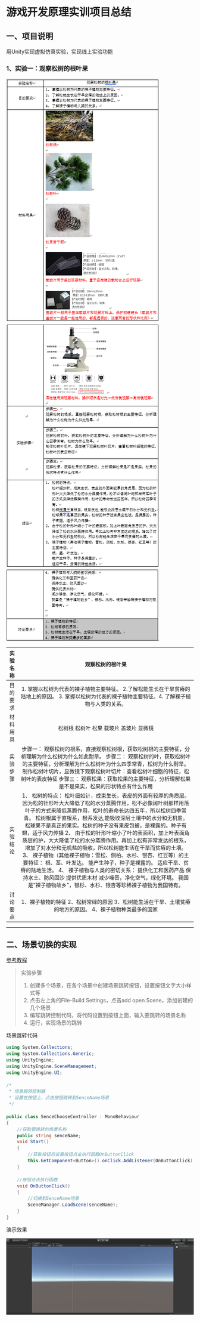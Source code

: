 # 游戏开发原理实训项目总结



## 一、项目说明

用Unity实现虚拟仿真实验，实现线上实验功能

### 1、实验一：观察松树的根叶果
![01](ReadMeImage/image/01.png)
![02](ReadMeImage/image/02.png)
![03](ReadMeImage/image/03.png)

| 实验名称 |                       观察松树的根叶果                       |
| :------: | :----------------------------------------------------------: |
| 目的要求 | 1.  掌握以松树为代表的裸子植物主要特征。 2.了解松能生长在干旱贫瘠的陆地上的原因。 3. 掌握以松树为代表的裸子植物主要特征。4. 了解裸子植物与人类的关系。 |
| 材料用具 |           松树根 松树叶 松果 载玻片 盖玻片 显微镜            |
| 实验步骤 | 步骤一： 观察松树的根系，直接观察松树根，获取松树根的主要特征，分析理解为什么松树为什么如此耐旱。 步骤二： 观察松树的叶，获取松树叶的主要特征，分析理解为什么松树叶为什么四季常青，松树为什么耐旱。 制作松树叶切片，显微镜下观察松树叶切片：查看松树叶细胞的特征，松树叶的表皮特征  步骤三： 观察松果：获取松果的主要特征，分析理解松果是不是果实，松果的形状特点有什么作用 |
| 实验结论 | 1、 松树的特点： 松叶细如针，成束生长，表皮的外面有较厚的角质层。因为松的针形叶大大降低了松的水分蒸腾作用，松不必像阔叶树那样用落叶子的方式来降低蒸腾作用，松叶的寿命长达四五年，所以松树四季常青。 松树根属于直根系，根系发达,能吸收深层土壤中的水分和无机盐。 松球果不是真正的果实。松树的种子没有果皮包被，是裸露的。种子有翅，适于风力传播 2、 由于松的针形叶缩小了叶的表面积，加上叶表面角质层的护，大大降低了松的水分蒸腾作用。再加上松有非常发达的根系，增加了对水分和无机盐的吸收，所以松树能生活在干旱而贫瘠的土壤。 3、 裸子植物（其他裸子植物：雪松、侧柏、水杉、银杏、红豆等）的主要特征： 根、茎、叶发达。 能产生种子，种子是裸露的。 适应干旱、贫瘠的陆地生活。 4、 裸子植物与人类的密切关系： 提供化工和医药产品 保持水土、防风固沙 提供优质木材 减少噪音，净化空气，绿化环境。 我国是“裸子植物故乡”，银杉、水杉、银杏等珍稀裸子植物为我国特有。 |
| 讨论要点 | 1、裸子植物的特征  2、松树常绿的原因  3、松树能生活在干旱、土壤贫瘠的地方的原因。  4、裸子植物种类最多的国家 |



---



## 二、场景切换的实现

[参考教程](https://blog.csdn.net/yaoning6768/article/details/88083530)

> 实验步骤
>
> 1. 创建多个场景，在各个场景中创建场景跳转按钮，设置按钮文字大小样式等
> 2. 点击左上角的File-Build Settings，点击add open Scene，添加创建的几个场景
> 3. 编写跳转控制代码，将代码设置到按钮上面，输入要跳转的场景名称
> 4. 运行，实现场景的跳转



场景跳转代码

```c#
using System.Collections;
using System.Collections.Generic;
using UnityEngine;
using UnityEngine.SceneManagement;
using UnityEngine.UI;

/*
 * 场景跳转控制器
 * 设置在按钮上，点击按钮跳转到SenceName场景
 */

public class SenceChooseController : MonoBehaviour
{
    //获取要跳转的场景名称
    public string senceName;
    void Start()
    {
        //获取按钮后设置按钮点击执行函数OnButtonClick
        this.GetComponent<Button>().onClick.AddListener(OnButtonClick);
    }
    
    //按钮点击执行函数
    void OnButtonClick()
    {
        //切换到SenceName场景
        SceneManager.LoadScene(senceName);
    }
}

```

演示效果

![01](ReadMeImage/gif/01.gif)



